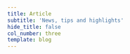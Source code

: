 ```yaml
---
title: Article
subtitle: 'News, tips and highlights'
hide_title: false
col_number: three
template: blog
---
```

